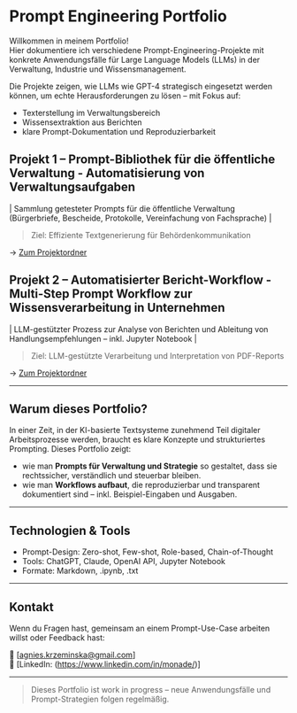 # Prompt Engineering Portfolio

Willkommen in meinem Portfolio!  
Hier dokumentiere ich verschiedene Prompt-Engineering-Projekte mit konkrete Anwendungsfälle für Large Language Models (LLMs) in der Verwaltung, Industrie und Wissensmanagement.

Die Projekte zeigen, wie LLMs wie GPT-4 strategisch eingesetzt werden können, um echte Herausforderungen zu lösen – mit Fokus auf:
- Texterstellung im Verwaltungsbereich
- Wissensextraktion aus Berichten
- klare Prompt-Dokumentation und Reproduzierbarkeit

## Projekt 1 – Prompt-Bibliothek für die öffentliche Verwaltung - Automatisierung von Verwaltungsaufgaben
| Sammlung getesteter Prompts für die öffentliche Verwaltung (Bürgerbriefe, Bescheide, Protokolle, Vereinfachung von Fachsprache) | 
> Ziel: Effiziente Textgenerierung für Behördenkommunikation

→ [Zum Projektordner](./projekt-1-verwaltung-prompts)

## Projekt 2 – Automatisierter Bericht-Workflow - Multi-Step Prompt Workflow zur Wissensverarbeitung in Unternehmen
| LLM-gestützter Prozess zur Analyse von Berichten und Ableitung von Handlungsempfehlungen – inkl. Jupyter Notebook |
> Ziel: LLM-gestützte Verarbeitung und Interpretation von PDF-Reports

→ [Zum Projektordner](./projekt-2-report-workflow)


---

## Warum dieses Portfolio?

In einer Zeit, in der KI-basierte Textsysteme zunehmend Teil digitaler Arbeitsprozesse werden, braucht es klare Konzepte und strukturiertes Prompting. Dieses Portfolio zeigt:

- wie man **Prompts für Verwaltung und Strategie** so gestaltet, dass sie rechtssicher, verständlich und steuerbar bleiben.
- wie man **Workflows aufbaut**, die reproduzierbar und transparent dokumentiert sind – inkl. Beispiel-Eingaben und Ausgaben.

---

## Technologien & Tools

- Prompt-Design: Zero-shot, Few-shot, Role-based, Chain-of-Thought
- Tools: ChatGPT, Claude, OpenAI API, Jupyter Notebook
- Formate: Markdown, .ipynb, .txt

---

## Kontakt

Wenn du Fragen hast, gemeinsam an einem Prompt-Use-Case arbeiten willst oder Feedback hast:

📧 [agnies.krzeminska@gmail.com]  
🔗 [LinkedIn: (https://www.linkedin.com/in/monade/)]

---

> Dieses Portfolio ist work in progress – neue Anwendungsfälle und Prompt-Strategien folgen regelmäßig.
